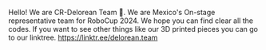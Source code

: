 Hello! We are CR-Delorean Team 🚙. We are Mexico's On-stage representative team for RoboCup 2024. We hope you can find clear all the codes. If you want to see other things like our 3D printed pieces you can go to our linktree. https://linktr.ee/delorean.team 
